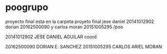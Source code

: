# poogrupo
proyecto final esta en la carpeta proyeto final jese daniel 20141012902 dorian 20162500090 y carlos moran  20151005295  /poo


20141012902 JESE DANIEL AGUILAR coord




20162500090 DORIAN E. SANCHEZ
20151005295 CARLOS ARIEL MORAN
